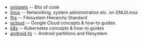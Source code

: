 * [snippets](snippets.md) -- Bits of code
* [linux](linux.md) -- Networking, system administration etc. on GNU/Linux
* [fhs](fhs.md) -- Filesystem Hierarchy Standard
* [gcloud](gcloud.md) -- Google Cloud concepts & how-to guides
* [k8s](k8s.md) -- Kubernetes concepts & how-to guides
* [android-fs](android-fs.md) -- Android partitions and filesystem
